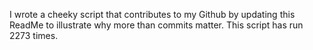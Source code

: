 I wrote a cheeky script that contributes to my Github by updating this ReadMe to illustrate why more than commits matter. This script has run 2273 times.